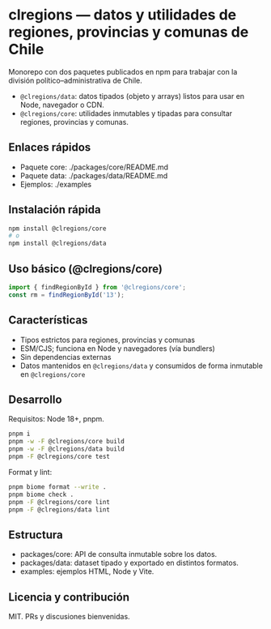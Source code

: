 # clregions — datos y utilidades de regiones, provincias y comunas de Chile

Monorepo con dos paquetes publicados en npm para trabajar con la división político–administrativa de Chile.

- `@clregions/data`: datos tipados (objeto y arrays) listos para usar en Node, navegador o CDN.
- `@clregions/core`: utilidades inmutables y tipadas para consultar regiones, provincias y comunas.

## Enlaces rápidos

- Paquete core: ./packages/core/README.md
- Paquete data: ./packages/data/README.md
- Ejemplos: ./examples

## Instalación rápida

```bash
npm install @clregions/core
# o
npm install @clregions/data
```

## Uso básico (@clregions/core)

```ts
import { findRegionById } from '@clregions/core';
const rm = findRegionById('13');
```

## Características

- Tipos estrictos para regiones, provincias y comunas
- ESM/CJS; funciona en Node y navegadores (vía bundlers)
- Sin dependencias externas
- Datos mantenidos en `@clregions/data` y consumidos de forma inmutable en `@clregions/core`

## Desarrollo

Requisitos: Node 18+, pnpm.

```bash
pnpm i
pnpm -w -F @clregions/core build
pnpm -w -F @clregions/data build
pnpm -F @clregions/core test
```

Format y lint:

```bash
pnpm biome format --write .
pnpm biome check .
pnpm -F @clregions/core lint
pnpm -F @clregions/data lint
```

## Estructura

- packages/core: API de consulta inmutable sobre los datos.
- packages/data: dataset tipado y exportado en distintos formatos.
- examples: ejemplos HTML, Node y Vite.

## Licencia y contribución

MIT. PRs y discusiones bienvenidas.